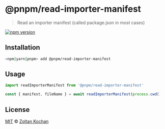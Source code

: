 # @pnpm/read-importer-manifest

> Read an importer manifest (called package.json in most cases)

<!--@shields('npm')-->
[![npm version](https://img.shields.io/npm/v/@pnpm/read-importer-manifest.svg)](https://www.npmjs.com/package/@pnpm/read-importer-manifest)
<!--/@-->

## Installation

```sh
<npm|yarn|pnpm> add @pnpm/read-importer-manifest
```

## Usage

```ts
import readImporterManifest from '@pnpm/read-importer-manifest'

const { manifest, fileName } = await readImporterManifest(process.cwd())
```

## License

[MIT](./LICENSE) © [Zoltan Kochan](https://www.kochan.io/)
